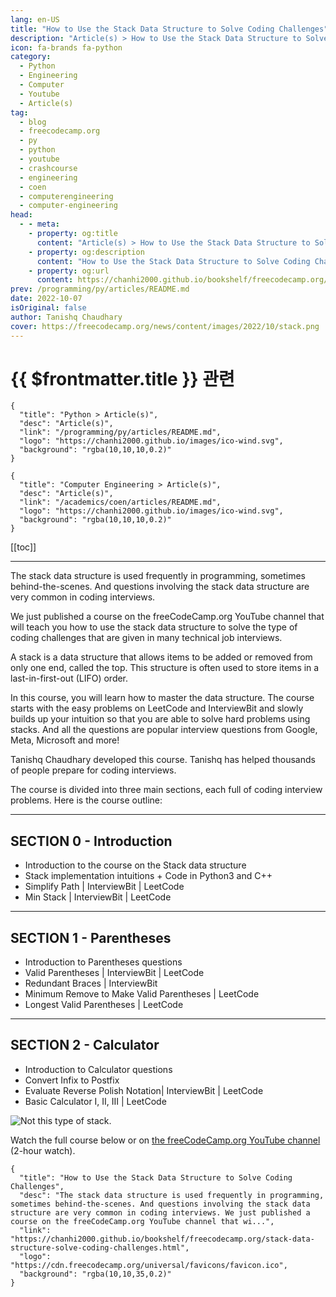 ```yaml
---
lang: en-US
title: "How to Use the Stack Data Structure to Solve Coding Challenges"
description: "Article(s) > How to Use the Stack Data Structure to Solve Coding Challenges"
icon: fa-brands fa-python
category:
  - Python
  - Engineering
  - Computer
  - Youtube
  - Article(s)
tag:
  - blog
  - freecodecamp.org
  - py
  - python
  - youtube
  - crashcourse
  - engineering
  - coen
  - computerengineering
  - computer-engineering
head:
  - - meta:
    - property: og:title
      content: "Article(s) > How to Use the Stack Data Structure to Solve Coding Challenges"
    - property: og:description
      content: "How to Use the Stack Data Structure to Solve Coding Challenges"
    - property: og:url
      content: https://chanhi2000.github.io/bookshelf/freecodecamp.org/stack-data-structure-solve-coding-challenges.html
prev: /programming/py/articles/README.md
date: 2022-10-07
isOriginal: false
author: Tanishq Chaudhary
cover: https://freecodecamp.org/news/content/images/2022/10/stack.png
---
```


# {{ $frontmatter.title }} 관련

```component VPCard
{
  "title": "Python > Article(s)",
  "desc": "Article(s)",
  "link": "/programming/py/articles/README.md",
  "logo": "https://chanhi2000.github.io/images/ico-wind.svg",
  "background": "rgba(10,10,10,0.2)"
}
```

```component VPCard
{
  "title": "Computer Engineering > Article(s)",
  "desc": "Article(s)",
  "link": "/academics/coen/articles/README.md",
  "logo": "https://chanhi2000.github.io/images/ico-wind.svg",
  "background": "rgba(10,10,10,0.2)"
}
```

[[toc]]

---

<SiteInfo
  name="How to Use the Stack Data Structure to Solve Coding Challenges"
  desc="The stack data structure is used frequently in programming, sometimes behind-the-scenes. And questions involving the stack data structure are very common in coding interviews. We just published a course on the freeCodeCamp.org YouTube channel that wi..."
  url="https://freecodecamp.org/news/stack-data-structure-solve-coding-challenges"
  logo="https://cdn.freecodecamp.org/universal/favicons/favicon.ico"
  preview="https://freecodecamp.org/news/content/images/2022/10/stack.png"/>

The stack data structure is used frequently in programming, sometimes behind-the-scenes. And questions involving the stack data structure are very common in coding interviews.

We just published a course on the freeCodeCamp.org YouTube channel that will teach you how to use the stack data structure to solve the type of coding challenges that are given in many technical job interviews.

A stack is a data structure that allows items to be added or removed from only one end, called the top. This structure is often used to store items in a last-in-first-out (LIFO) order.

In this course, you will learn how to master the data structure. The course starts with the easy problems on LeetCode and InterviewBit and slowly builds up your intuition so that you are able to solve hard problems using stacks. And all the questions are popular interview questions from Google, Meta, Microsoft and more!

Tanishq Chaudhary developed this course. Tanishq has helped thousands of people prepare for coding interviews.

The course is divided into three main sections, each full of coding interview problems. Here is the course outline:

---

## SECTION 0 - Introduction

- Introduction to the course on the Stack data structure
- Stack implementation intuitions + Code in Python3 and C++
- Simplify Path | InterviewBit | LeetCode
- Min Stack | InterviewBit | LeetCode

---

## SECTION 1 - Parentheses

- Introduction to Parentheses questions
- Valid Parentheses | InterviewBit | LeetCode
- Redundant Braces | InterviewBit
- Minimum Remove to Make Valid Parentheses | LeetCode
- Longest Valid Parentheses | LeetCode

---

## SECTION 2 - Calculator

- Introduction to Calculator questions
- Convert Infix to Postfix
- Evaluate Reverse Polish Notation| InterviewBit | LeetCode
- Basic Calculator I, II, III | LeetCode

![Not this type of stack.](https://freecodecamp.org/news/content/images/2022/10/giphy--5-.gif)

Watch the full course below or on [<VPIcon icon="fa-brands fa-youtube"/>the freeCodeCamp.org YouTube channel](https://youtu.be/O1KeXo8lE8A) (2-hour watch).

<VidStack src="youtube/O1KeXo8lE8A" />

<!-- TODO: add ARTICLE CARD -->
```component VPCard
{
  "title": "How to Use the Stack Data Structure to Solve Coding Challenges",
  "desc": "The stack data structure is used frequently in programming, sometimes behind-the-scenes. And questions involving the stack data structure are very common in coding interviews. We just published a course on the freeCodeCamp.org YouTube channel that wi...",
  "link": "https://chanhi2000.github.io/bookshelf/freecodecamp.org/stack-data-structure-solve-coding-challenges.html",
  "logo": "https://cdn.freecodecamp.org/universal/favicons/favicon.ico",
  "background": "rgba(10,10,35,0.2)"
}
```
